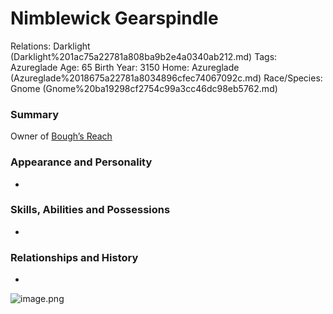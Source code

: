 # Nimblewick Gearspindle

Relations: Darklight (Darklight%201ac75a22781a808ba9b2e4a0340ab212.md) 
Tags: Azureglade
Age: 65
Birth Year: 3150
Home: Azureglade (Azureglade%2018675a22781a8034896cfec74067092c.md) 
Race/Species: Gnome (Gnome%20ba19298cf2754c99a3cc46dc98eb5762.md)

### Summary

Owner of [Bough’s Reach](Bough%E2%80%99s%20Reach%201ac75a22781a801e9351c35a8a693d4f.md) 

### Appearance and Personality

-

### Skills, Abilities and Possessions

-

### **Relationships and History**

-

![image.png](image%2079.png)